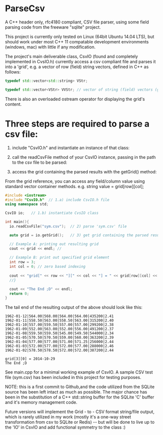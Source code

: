 # ParseCsv
A C++ header only, rfc4180 compliant, CSV file parser, using some field parsing code from the freeware "sqlite" project. 

This project is currently only tested on Linux (64bit Ubuntu 14.04 LTS), but should work under most C++ 11 compatable development environments (windows, mac) with little if any modification. 

The project's main deliverable class, CsvIO (found and completely implemented in CvsIO.h) currently access a csv compliant file and parses it into a 'grid', e.g. a vector of row (field) string vectors, defined in C++ as follows:

``` C++
typedef std::vector<std::string> VStr;

typedef std::vector<VStr> VVStr; // vector of string (field) vectors (grid)
```

There is also an overloaded ostream operator for displaying the grid's content.

# Three steps are required to parse a csv file:

1) include "CsvIO.h" and instantiate an instance of that class:


2) call the readCsvFile method of your CsvIO instance, passing in the path to the csv file to be parsed:


3) access the grid containing the parsed results with the getGrid() method:

  
From the grid reference, you can access any field/column value using standard vector container methods. 
	e.g. string value = grid[row][col];
	
```C++
#include <iostream>
#include "CsvIO.h"  // 1.a) include CsvIO.h file
using namespace std;

CsvIO io;   // 1.b) instantiate CvsIO class

int main(){
  io.readCsvFile("sym.csv");  // 2) parse 'sym.csv' file

  auto grid = io.getGrid();   // 3) get grid containing the parsed results

  // Example A: printing out resulting grid
  cout << grid << endl; // 
  
  // Example B: print out specified grid element
  int row = 3;
  int col = 0; // zero based indexing
  
  cout << "grid[" << row << "][" << col << "] = " << grid[row][col] << endl; 
  //}

  cout << "The End ;D" << endl;
  return 0;
}
```
The tail end of the resulting output of the above should look like this:

```
1962-01-12|564.00|568.00|564.00|564.00|435200|2.41
1962-01-11|558.50|563.00|558.50|563.00|315200|2.40
1962-01-10|557.00|559.50|557.00|557.00|299200|2.38
1962-01-09|552.00|563.00|552.00|556.00|491200|2.37
1962-01-08|559.50|559.50|545.00|549.50|544000|2.34
1962-01-05|570.50|570.50|559.00|560.00|363200|2.39
1962-01-04|577.00|577.00|571.00|571.25|256000|2.44
1962-01-03|572.00|577.00|572.00|577.00|288000|2.46
1962-01-02|578.50|578.50|572.00|572.00|387200|2.44

grid[3][0] = 2014-10-29
The End ;D
```


See main.cpp for a minimal working example of CsvIO. A sample CSV test file (sym.csv) has been included in this project for testing purposes.


NOTE: this is a first commit to Github,and the code utilized from the SQLite source has been left intact as much as possible. The major chance has been in the substitution of a C++ std::string buffer for the SQLite 'C' buffer and it's memory management code.

Future versions will implement the Grid - to - CSV format string/file output, which is rarely utilized in my work (mostly it's a one-way street transformation from csv to SQLite or Redis) -- but will be done to live up to the 'IO' in CsvIO and add functional symmetry to the class :)
 
